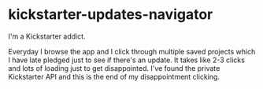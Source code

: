 # kickstarter-updates-navigator

I'm a Kickstarter addict. 

Everyday I browse the app and I click through multiple saved projects which I have late pledged just to see if there's an update. It takes like 2-3 clicks and lots of loading just to get disappointed. I've found the private Kickstarter API and this is the end of my disappointment clicking.
